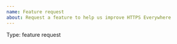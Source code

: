 ```yaml
---
name: Feature request
about: Request a feature to help us improve HTTPS Everywhere
---
```


[//]: # (Thank you for reporting an issue to HTTPS Everywhere.)
[//]: # (We welcome input from users on improving this project.)
[//]: #
[//]: # (Please help us by following this issue template.)
[//]: # (You can delete all blank lines and all lines starting)
[//]: # (with the comment marker, such as this one.)

Type: feature request

[//]: # (Include any other relevant information below. Thank you again for)
[//]: # (helping to improve HTTPS Everywhere.)
